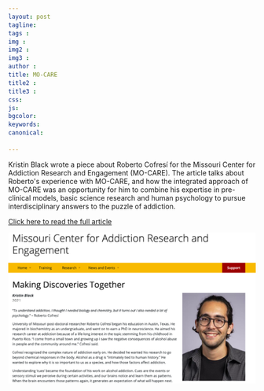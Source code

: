 ```yaml
---
layout: post
tagline: 
tags : 
img : 
img2 : 
img3 : 
author : 
title: MO-CARE
title2 : 
title3 : 
css: 
js: 
bgcolor: 
keywords: 
canonical:

---
```



Kristin Black wrote a piece about Roberto Cofresí for the Missouri Center for Addiction Research and Engagement (MO-CARE). The article talks about Roberto's experience with MO-CARE, and how the integrated approach of MO-CARE was an opportunity for him to combine his expertise in pre-clinical models, basic science research and human psychology to pursue interdisciplinary answers to the puzzle of addiction. 


[Click here to read the full article](https://mocare.missouri.edu/news/making-discoveries-together)


![MO-CARE article](/assets/images/news/MOCARE.png)
